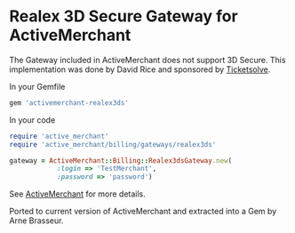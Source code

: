 Realex 3D Secure Gateway for ActiveMerchant
===========================================

The Gateway included in ActiveMerchant does not support 3D Secure. This implementation was done by David Rice and sponsored by [Ticketsolve](http://ticketsolve.com).

In your Gemfile

```ruby
gem 'activemerchant-realex3ds'
```

In your code

```ruby
require 'active_merchant'
require 'active_merchant/billing/gateways/realex3ds'

gateway = ActiveMerchant::Billing::Realex3dsGateway.new(
            :login => 'TestMerchant',
            :password => 'password')
```

See [ActiveMerchant](http://github.com/Shopify/active_merchant) for more details.

Ported to current version of ActiveMerchant and extracted into a Gem by Arne Brasseur.
